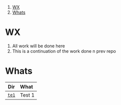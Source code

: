 1. [WX](#wx)
2. [Whats](#whats)

# WX

1. All work will be done here
2. This is a continuation of the work done n prev repo

# Whats

|       Dir       | What   |
| :-------------: | :----- |
| [`te1`](./te1/) | Test 1 |
